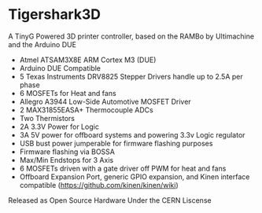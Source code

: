 Tigershark3D
============

A TinyG Powered 3D printer controller, based on the RAMBo by Ultimachine and the Arduino DUE

- Atmel ATSAM3X8E ARM Cortex M3 (DUE)
- Arduino DUE Compatible
- 5 Texas Instruments DRV8825 Stepper Drivers handle up to 2.5A per phase
- 6 MOSFETs for Heat and fans
- Allegro A3944 Low-Side Automotive MOSFET Driver
- 2 MAX31855EASA+ Thermocouple ADCs
- Two Thermistors
- 2A 3.3V Power for Logic
- 3A 5V power for offboard systems and powering 3.3v Logic regulator
- USB bust power jumperable for firmware flashing purposes
- Firmware flashing via BOSSA
- Max/Min Endstops for 3 Axis
- 6 MOSFETs driven with a gate driver off PWM for heat and fans
- Offboard Expansion Port, generic GPIO expansion, and Kinen interface compatible (https://github.com/kinen/kinen/wiki)

Released as Open Source Hardware Under the CERN Liscense
